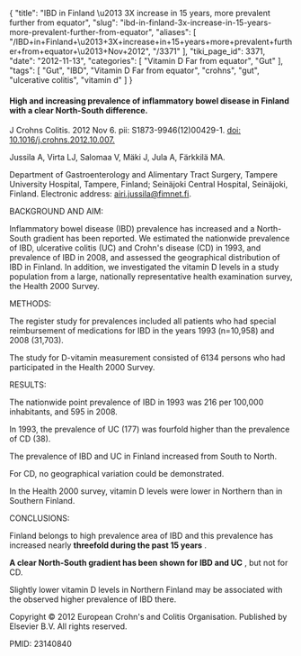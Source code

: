 {
    "title": "IBD in Finland \u2013 3X increase in 15 years, more prevalent further from equator",
    "slug": "ibd-in-finland-3x-increase-in-15-years-more-prevalent-further-from-equator",
    "aliases": [
        "/IBD+in+Finland+\u2013+3X+increase+in+15+years+more+prevalent+further+from+equator+\u2013+Nov+2012",
        "/3371"
    ],
    "tiki_page_id": 3371,
    "date": "2012-11-13",
    "categories": [
        "Vitamin D Far from equator",
        "Gut"
    ],
    "tags": [
        "Gut",
        "IBD",
        "Vitamin D Far from equator",
        "crohns",
        "gut",
        "ulcerative colitis",
        "vitamin d"
    ]
}


#### High and increasing prevalence of inflammatory bowel disease in Finland with a clear North-South difference.

J Crohns Colitis. 2012 Nov 6. pii: S1873-9946(12)00429-1. [doi: 10.1016/j.crohns.2012.10.007.](https://doi.org/10.1016/j.crohns.2012.10.007.) 

Jussila A, Virta LJ, Salomaa V, Mäki J, Jula A, Färkkilä MA.

Department of Gastroenterology and Alimentary Tract Surgery, Tampere University Hospital, Tampere, Finland; Seinäjoki Central Hospital, Seinäjoki, Finland. Electronic address: airi.jussila@fimnet.fi.

BACKGROUND AND AIM:

Inflammatory bowel disease (IBD) prevalence has increased and a North-South gradient has been reported. We estimated the nationwide prevalence of IBD, ulcerative colitis (UC) and Crohn's disease (CD) in 1993, and prevalence of IBD in 2008, and assessed the geographical distribution of IBD in Finland. In addition, we investigated the vitamin D levels in a study population from a large, nationally representative health examination survey, the Health 2000 Survey.

METHODS:

The register study for prevalences included all patients who had special reimbursement of medications for IBD in the years 1993 (n=10,958) and 2008 (31,703). 

The study for D-vitamin measurement consisted of 6134 persons who had participated in the Health 2000 Survey.

RESULTS:

The nationwide point prevalence of IBD in 1993 was 216 per 100,000 inhabitants, and 595 in 2008. 

In 1993, the prevalence of UC (177) was fourfold higher than the prevalence of CD (38). 

The prevalence of IBD and UC in Finland increased from South to North. 

For CD, no geographical variation could be demonstrated. 

In the Health 2000 survey, vitamin D levels were lower in Northern than in Southern Finland.

CONCLUSIONS:

Finland belongs to high prevalence area of IBD and this prevalence has increased nearly  **threefold during the past 15 years** . 

 **A clear North-South gradient has been shown for IBD and UC** , but not for CD. 

Slightly lower vitamin D levels in Northern Finland may be associated with the observed higher prevalence of IBD there.

Copyright © 2012 European Crohn's and Colitis Organisation. Published by Elsevier B.V. All rights reserved.

PMID: 23140840